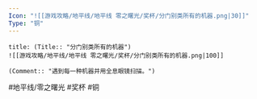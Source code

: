 ```yaml
---
Icon: "![[游戏攻略/地平线/地平线 零之曙光/奖杯/分门别类所有的机器.png|30]]"
Type: "铜"
---
```

```ad-common-bronze-trophy
title: (Title:: "分门别类所有的机器")
![[游戏攻略/地平线/地平线 零之曙光/奖杯/分门别类所有的机器.png|100]]

(Comment:: "遇到每一种机器并用全息眼镜扫描。")
```

#地平线/零之曙光 #奖杯 #铜
